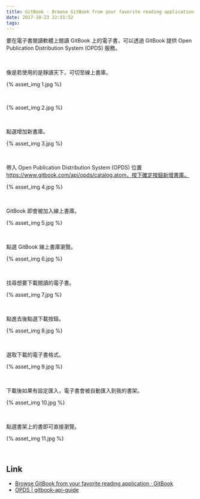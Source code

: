 ```yaml
---
title: GitBook - Browse GitBook from your favorite reading application
date: 2017-10-23 22:51:52
tags:
---
```


要在電子書閱讀軟體上閱讀 GitBook 上的電子書，可以透過 GitBook 提供 Open Publication Distribution System (OPDS) 服務。  

<!-- More -->

<br/>


像是若使用的是靜讀天下，可切至線上書庫。  

{% asset_img 1.jpg %}

<br/>


{% asset_img 2.jpg %}

<br/>


點選增加新書庫。  

{% asset_img 3.jpg %}

<br/>


帶入 Open Publication Distribution System (OPDS) 位置 https://www.gitbook.com/api/opds/catalog.atom，按下確定按鈕新增書庫。  

{% asset_img 4.jpg %}

<br/>


GitBook 即會被加入線上書庫。  

{% asset_img 5.jpg %}

<br/>


點選 GitBook 線上書庫瀏覽。  

{% asset_img 6.jpg %}

<br/>


找尋想要下載閱讀的電子書。  

{% asset_img 7.jpg %}

<br/>


點進去後點選下載按鈕。  

{% asset_img 8.jpg %}

<br/>


選取下載的電子書格式。  

{% asset_img 9.jpg %}

<br/>


下載後如果有設定匯入，電子書會被自動匯入到我的書架。  

{% asset_img 10.jpg %}

<br/>


點選書架上的書即可直接瀏覽。  

{% asset_img 11.jpg %}

<br/>


Link
----
* [Browse GitBook from your favorite reading application · GitBook](https://www.gitbook.com/blog/features/opds)
* [OPDS | gitbook-api-guide](https://wastemobile.gitbooks.io/gitbook-api-guide/content/opds/index.html)
